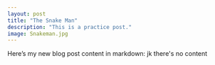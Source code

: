 ```yaml
---
layout: post
title: "The Snake Man"
description: "This is a practice post."
image: Snakeman.jpg
---
```


Here’s my new blog post content in markdown:
jk there's no content


